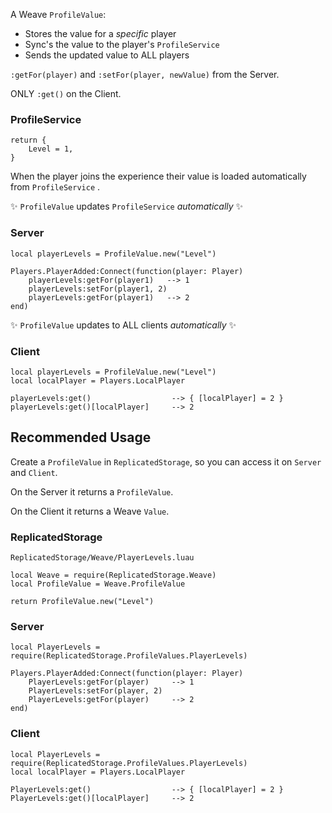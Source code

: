 A Weave `ProfileValue`:

- Stores the value for a _specific_ player
- Sync's the value to the player's `ProfileService`
- Sends the updated value to ALL players

`:getFor(player)` and `:setFor(player, newValue)` from the Server.

ONLY `:get()` on the Client.

### ProfileService

```luau
return {
	Level = 1,
}
```

When the player joins the experience their value is loaded automatically from `ProfileService` .

✨ `ProfileValue` updates `ProfileService` _automatically_ ✨

### Server

```luau
local playerLevels = ProfileValue.new("Level")

Players.PlayerAdded:Connect(function(player: Player)
    playerLevels:getFor(player1)   --> 1
    playerLevels:setFor(player1, 2)
    playerLevels:getFor(player1)   --> 2
end)
```

✨ `ProfileValue` updates to ALL clients _automatically_ ✨

### Client

```luau
local playerLevels = ProfileValue.new("Level")
local localPlayer = Players.LocalPlayer

playerLevels:get()					--> { [localPlayer] = 2 }
playerLevels:get()[localPlayer] 	--> 2
```

## Recommended Usage

Create a `ProfileValue` in `ReplicatedStorage`, so you can access it on `Server` and `Client`.

On the Server it returns a `ProfileValue`.

On the Client it returns a Weave `Value`.

### ReplicatedStorage

`ReplicatedStorage/Weave/PlayerLevels.luau`

```luau
local Weave = require(ReplicatedStorage.Weave)
local ProfileValue = Weave.ProfileValue

return ProfileValue.new("Level")
```

### Server

```luau
local PlayerLevels = require(ReplicatedStorage.ProfileValues.PlayerLevels)

Players.PlayerAdded:Connect(function(player: Player)
	PlayerLevels:getFor(player)		--> 1
	PlayerLevels:setFor(player, 2)
	PlayerLevels:getFor(player)		--> 2
end)
```

### Client

```luau
local PlayerLevels = require(ReplicatedStorage.ProfileValues.PlayerLevels)
local localPlayer = Players.LocalPlayer

PlayerLevels:get()					--> { [localPlayer] = 2 }
PlayerLevels:get()[localPlayer] 	--> 2
```
